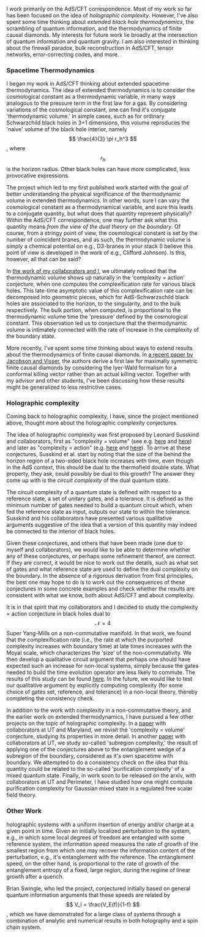 
I work primarily on the AdS/CFT correspondence. Most of my work so far has been focused on the idea of *holographic complexity*. However, I've also spent some time thinking about *extended black hole thermodynamics*, the scrambling of quantum information, and the thermodynamics of finite causal diamonds. My interests for future work lie broadly at the intersection of quantum information and quantum gravity. I am also interested in thinking about the firewall paradox, bulk reconstruction in AdS/CFT, tensor networks, error-correcting codes, and more.

### Spacetime Thermodynamics

I began my work in AdS/CFT thinking about extended spacetime thermodynamics. The idea of extended thermodynamics is to consider the cosmological constant as a thermodynamic variable, in many ways analogous to the pressure term in the first law for a gas. By considering variations of the cosmological constant, one can find it's conjugate 'thermodynamic volume.' In simple cases, such as for ordinary Schwarzchild black holes in 3+1 dimensions, this volume reproduces the 'naive' volume of the black hole interior, namely $$ \frac{4}{3} \pi r_h^3 $$, where $$ r_h $$ is the horizon radius. Other black holes can have more complicated, less provocative expressions.

The project which led to my first published work started with the goal of better understanding the physical significance of the thermodynamic volume in extended thermodynamics. In other words, sure I can vary the cosmological constant as a thermodynamical variable, and sure this leads to a conjugate quantity, but what does that quantity represent physically? Within the AdS/CFT correspondence, one may further ask what this quantity means *from the view of the dual theory on the boundary*. Of course, from a stringy point of view, the cosmological constant is set by the number of coincident branes, and as such, the thermodynamic volume is simply a chemical potential on e.g., D3-branes in your stack (I believe this point of view is developed in the work of e.g., Clifford Johnson). Is this, however, all that can be said?

In [the work of my collaborators and I](https://inspirehep.net/record/1490646), we ultimately noticed that the thermodynamic volume shows up naturally in the 'complexity = action' conjecture, when one computes the complexification rate for various black holes. This late-time asymptotic value of this complexification rate can be decomposed into geometric pieces, which for AdS-Schwarzschild black holes are associated to the horizon, to the singularity, and to the bulk respectively. The bulk portion, when computed, is proportional to the thermodynamic volume time the 'pressure' defined by the cosmological constant. This observation led us to conjecture that the thermodynamic volume is intimately connected with the rate of increase in the complexity of the boundary state.

More recently, I've spent some time thinking about ways to extend results about the thermodynamics of finite causal diamonds. In [a recent paper by Jacobson and Visser](https://inspirehep.net/record/1706818), the authors derive a first law for maximally symmetric finite causal diamonds by considering the Iyer-Wald formalism for a conformal killing vector rather than an actual killing vector. Together with my advisor and other students, I've been discussing how these results might be generalized to less restrictive cases.

### Holographic complexity

Coming back to holographic complexity, I have, since the project mentioned above, thought more about the holographic complexity conjectures.

The idea of holographic complexity was first proposed by Leonard Susskind and collaborators, first as "complexity = volume" (see e.g. [here](https://inspirehep.net/record/1282259) and [here](https://inspirehep.net/record/1300035)) and later as "complexity = action" (e.g. [here](https://inspirehep.net/record/1395135) and [here](https://inspirehep.net/record/1409901)). To arrive at these conjectures, Susskind et al. start by noting that the size of the behind the horizon region of a two-sided black hole increases with time, even though in the AdS context, this should be dual to the thermofield double state. What property, they ask, could possibly be dual to this growth? The answer they come up with is the *circuit complexity* of the dual quantum state.

The circuit complexity of a quantum state is defined with respect to a reference state, a set of unitary gates, and a tolerance. It is defined as the minimum number of gates needed to build a quantum circuit which, when fed the reference state as input, outputs our state to within the tolerance. Susskind and his collaborators have presented various qualitative arguments suggestive of the idea that a version of this quantity may indeed be connected to the interior of black holes.

Given these conjectures, and others that have been made (one due to myself and collaborators), we would like to be able to determine whether any of these conjectures, or perhaps some refinement thereof, are correct. If they are correct, it would be nice to work out the details, such as what set of gates and what reference state are used to define the dual complexity on the boundary. In the absence of a rigorous derivation from first principles, the best one may hope to do is to work out the consequences of these conjectures in some concrete examples and check whether the results are consistent with what we know, both about AdS/CFT and about complexity.

It is in that spirit that my collaborators and I decided to study the complexity = action conjecture in black holes dual to $$ \mathcal{N} = 4 $$ Super Yang-Mills on a non-commutative manifold. In that work, we found that the complexification rate (i.e., the rate at which the purported complexity increases with boundary time) at late times increases with the Moyal scale, which characterizes the 'size' of the non-commutativity. We then develop a qualitative circuit argument that perhaps one should have expected such an increase for non-local systems, simply because the gates needed to build the time evolution operator are less likely to commute. The results of this study can be found [here](https://inspirehep.net/record/1631963). In the future, we would like to test our qualitative argument by explicitly computing complexity (for some choice of gates set, reference, and tolerance) in a non-local theory, thereby completing the consistency check.

In addition to the work with complexity in a non-commutative theory, and the earlier work on extended thermodynamics, I have pursued a few other projects on the topic of holographic complexity. In a [paper](https://inspirehep.net/record/1681268) with collaborators at UT and Maryland, we revisit the 'complexity = volume' conjecture, studying its properties in more detail. In another [paper](https://inspirehep.net/record/1705412) with collaborators at UT, we study so-called 'subregion complexity,' the result of applying one of the conjectures above to the entanglement wedge of a subregion of the boundary, considered as it's own spacetime with boundary. We attempted to do a consistency check on the idea that this quantity could be related to the so-called 'purification complexity' of a mixed quantum state. Finally, in work soon to be released on the arxiv, with collaborators at UT and Perimeter, I have studied how one might compute purification complexity for Gaussian mixed state in a regulated free scalar field theory.

### Other Work

holographic systems with a uniform insertion of energy and/or charge at a given point in time. Given an initially localized perturbation to the system, e.g., in which some local degrees of freedom are entangled with some reference system, the information speed measures the rate of growth of the smallest region from which one may recover the information content of the perturbation, e.g., it's entanglement with the reference. The entanglement speed, on the other hand, is proportional to the rate of growth of the entanglement entropy of a fixed, large region, during the regime of linear growth after a quench.

Brian Swingle, who led the project, conjectured initially based on general quantum information arguments that these speeds are related by $$ V_I = \frac{V_E(f)}{1-f} $$, which we have demonstrated for a large class of systems through a combination of analytic and numerical results in both holography and a spin chain system.
